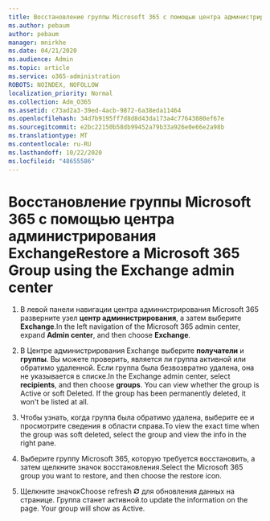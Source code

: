 ```yaml
---
title: Восстановление группы Microsoft 365 с помощью центра администрирования Exchange
ms.author: pebaum
author: pebaum
manager: mnirkhe
ms.date: 04/21/2020
ms.audience: Admin
ms.topic: article
ms.service: o365-administration
ROBOTS: NOINDEX, NOFOLLOW
localization_priority: Normal
ms.collection: Adm_O365
ms.assetid: c73ad2a3-39ed-4acb-9872-6a38eda11464
ms.openlocfilehash: 34d7b9195ff7d8d8d43da173a4c77643080ef67e
ms.sourcegitcommit: e2bc22150b58db99452a79b33a926e0e66e2a98b
ms.translationtype: MT
ms.contentlocale: ru-RU
ms.lasthandoff: 10/22/2020
ms.locfileid: "48655586"
---
```

# <a name="restore-a-microsoft-365-group-using-the-exchange-admin-center"></a><span data-ttu-id="bc792-102">Восстановление группы Microsoft 365 с помощью центра администрирования Exchange</span><span class="sxs-lookup"><span data-stu-id="bc792-102">Restore a Microsoft 365 Group using the Exchange admin center</span></span>

1. <span data-ttu-id="bc792-103">В левой панели навигации центра администрирования Microsoft 365 разверните узел **центр администрирования**, а затем выберите **Exchange**.</span><span class="sxs-lookup"><span data-stu-id="bc792-103">In the left navigation of the Microsoft 365 admin center, expand **Admin center**, and then choose **Exchange**.</span></span>
    
2. <span data-ttu-id="bc792-p101">В Центре администрирования Exchange выберите **получатели** и **группы**. Вы можете проверить, является ли группа активной или обратимо удаленной. Если группа была безвозвратно удалена, она не указывается в списке.</span><span class="sxs-lookup"><span data-stu-id="bc792-p101">In the Exchange admin center, select **recipients**, and then choose **groups**. You can view whether the group is Active or soft Deleted. If the group has been permanently deleted, it won't be listed at all.</span></span>
    
3. <span data-ttu-id="bc792-107">Чтобы узнать, когда группа была обратимо удалена, выберите ее и просмотрите сведения в области справа.</span><span class="sxs-lookup"><span data-stu-id="bc792-107">To view the exact time when the group was soft deleted, select the group and view the info in the right pane.</span></span>
    
4. <span data-ttu-id="bc792-108">Выберите группу Microsoft 365, которую требуется восстановить, а затем щелкните значок восстановления.</span><span class="sxs-lookup"><span data-stu-id="bc792-108">Select the Microsoft 365 group you want to restore, and then choose the restore icon.</span></span>
    
5. <span data-ttu-id="bc792-109">Щелкните значок</span><span class="sxs-lookup"><span data-stu-id="bc792-109">Choose refresh</span></span> ![Значок "Обновить"](media/6464df90-2a91-4c1f-92a6-9a38c7696ac3.gif) <span data-ttu-id="bc792-p102">для обновления данных на странице. Группа станет активной.</span><span class="sxs-lookup"><span data-stu-id="bc792-p102">to update the information on the page. Your group will show as Active.</span></span> 
    

